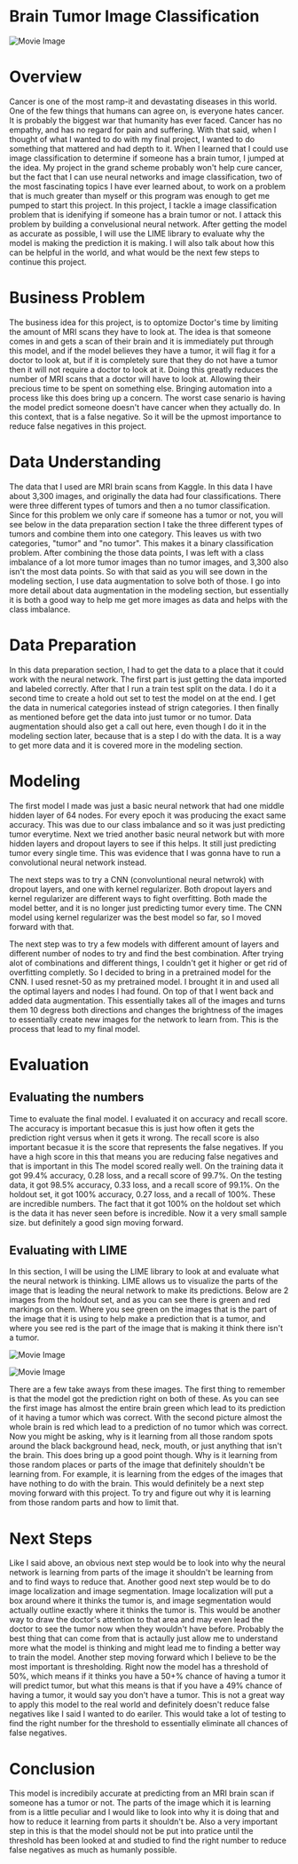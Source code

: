 # Brain Tumor Image Classification

![Movie Image](./images/brain_scan.jpeg)

# Overview
Cancer is one of the most ramp-it and devastating diseases in this world. One of the few things that humans can agree on, is everyone hates cancer. It is probably the biggest war that humanity has ever faced. Cancer has no empathy, and has no regard for pain and suffering. With that said, when I thought of what I wanted to do with my final project, I wanted to do something that mattered and had depth to it. When I learned that I could use image classification to determine if someone has a brain tumor, I jumped at the idea. My project in the grand scheme probably won't help cure cancer, but the fact that I can use neural networks and image classification, two of the most fascinating topics I have ever learned about, to work on a problem that is much greater than myself or this program was enough to get me pumped to start this project. In this project, I tackle a image classification problem that is idenifying if someone has a brain tumor or not. I attack this problem by building a convelusional neural network. After getting the model as accurate as possible, I will use the LIME library to evaluate why the model is making the prediction it is making. I will also talk about how this can be helpful in the world, and what would be the next few steps to continue this project.


# Business Problem

The business idea for this project, is to optomize Doctor's time by limiting the amount of MRI scans they have to look at. The idea is that someone comes in and gets a scan of their brain and it is immediately put through this model, and if the model believes they have a tumor, it will flag it for a doctor to look at, but if it is completely sure that they do not have a tumor then it will not require a doctor to look at it. Doing this greatly reduces the number of MRI scans that a doctor will have to look at. Allowing their precious time to be spent on something else. Bringing automation into a process like this does bring up a concern. The worst case senario is having the model predict someone doesn't have cancer when they actually do. In this context, that is a false negative. So it will be the upmost importance to reduce false negatives in this project.

# Data Understanding

The data that I used are MRI brain scans from Kaggle. In this data I have about 3,300 images, and originally the data had four classifications. There were three different types of tumors and then a no tumor classification. Since for this problem we only care if someone has a tumor or not, you will see below in the data preparation section I take the three different types of tumors and combine them into one category. This leaves us with two categories, "tumor" and "no tumor". This makes it a binary classification problem. After combining the those data points, I was left with a class imbalance of a lot more tumor images than no tumor images, and 3,300 also isn't the most data points. So with that said as you will see down in the modeling section, I use data augmentation to solve both of those. I go into more detail about data augmentation in the modeling section, but essentially it is both a good way to help me get more images as data and helps with the class imbalance. 

# Data Preparation

In this data preparation section, I had to get the data to a place that it could work with the neural network. The first part is just getting the data imported and labeled correctly. After that I run a train test split on the data. I do it a second time to create a hold out set to test the model on at the end. I get the data in numerical categories instead of strign categories. I then finally as mentioned before get the data into just tumor or no tumor. Data augmentation should also get a call out here, even though I do it in the modeling section later, because that is a step I do with the data. It is a way to get more data and it is covered more in the modeling section.

# Modeling

The first model I made was just a basic neural network that had one middle hidden layer of 64 nodes. For every epoch it was producing the exact same accuracy. This was due to our class imbalance and so it was just predicting tumor everytime. Next we tried another basic neural network but with more hidden layers and dropout layers to see if this helps. It still just predicting tumor every single time. This was evidence that I was gonna have to run a convolutional neural network instead. 

The next steps was to try a CNN (convoluntional neural netwrok) with dropout layers, and one with kernel regularizer. Both dropout layers and kernel regularizer are different ways to fight overfitting. Both made the model better, and it is no longer just predicting tumor every time. The CNN model using kernel regularizer was the best model so far, so I moved forward with that. 

The next step was to try a few models with different amount of layers and different number of nodes to try and find the best combination. After trying alot of combinations and different things, I couldn't get it higher or get rid of overfitting completly. So I decided to bring in a pretrained model for the CNN. I used resnet-50 as my pretrained model. I brought it in and used all the optimal layers and nodes I had found. On top of that I went back and added data augmentation. This essentially takes all of the images and turns them 10 degress both directions and changes the brightness of the images to essentially create new images for the network to learn from. This is the process that lead to my final model.

# Evaluation

## Evaluating the numbers
Time to evaluate the final model. I evaluated it on accuracy and recall score. The accuracy is important becasue this is just how often it gets the prediction right versus when it gets it wrong. The recall score is also important becasue it is the score that represents the false negatives. If you have a high score in this that means you are reducing false negatives and that is important in this The model scored really well. On the training data it got 99.4% accuracy, 0.28 loss, and a recall score of 99.7%. On the testing data, it got 98.5% accuracy, 0.33 loss, and a recall score of 99.1%. On the holdout set, it got 100% accuracy, 0.27 loss, and a recall of 100%. These are incredible numbers. The fact that it got 100% on the holdout set which is the data it has never seen before is incredible. Now it a very small sample size. but definitely a good sign moving forward. 

## Evaluating with LIME

In this section, I will be using the LIME library to look at and evaluate what the neural network is thinking. LIME allows us to visualize the parts of the image that is leading the neural network to make its predictions. Below are 2 images from the holdout set, and as you can see there is green and red markings on them. Where you see green on the images that is the part of the image that it is using to help make a prediction that is a tumor, and where you see red is the part of the image that is making it think there isn't a tumor.

![Movie Image](./images/good_lime_picture.png)

![Movie Image](./images/bad_lime_picture.png)

There are a few take aways from these images. The first thing to remember is that the model got the prediction right on both of these. As you can see the first image has almost the entire brain green which lead to its prediction of it having a tumor which was correct. With the second picture almost the whole brain is red which lead to a prediction of no tumor which was correct. Now you might be asking, why is it learning from all those random spots around the black background head, neck, mouth, or just anything that isn't the brain. This does bring up a good point though. Why is it learning from those random places or parts of the image that definitely shouldn't be learning from. For example, it is learning from the edges of the images that have nothing to do with the brain. This would definitely be a next step moving forward with this project. To try and figure out why it is learning from those random parts and how to limit that.

# Next Steps

Like I said above, an obvious next step would be to look into why the neural network is learning from parts of the image it shouldn't be learning from and to find ways to reduce that. Another good next step would be to do image localization and image segmentation. Image localization will put a box around where it thinks the tumor is, and image segmentation would actually outline exactly where it thinks the tumor is. This would be another way to draw the doctor's attention to that area and may even lead the doctor to see the tumor now when they wouldn't have before. Probably the best thing that can come from that is actaully just allow me to understand more what the model is thinking and might lead me to finding a better way to train the model. Another step moving forward which I believe to be the most important is thresholding. Right now the model has a threshold of 50%, which means if it thinks you have a 50+% chance of having a tumor it will predict tumor, but what this means is that if you have a 49% chance of having a tumor, it would say you don't have a tumor. This is not a great way to apply this model to the real world and definitely doesn't reduce false negatives like I said I wanted to do eariler. This would take a lot of testing to find the right number for the threshold to essentially eliminate all chances of false negatives.


# Conclusion


This model is incredibily accurate at predicting from an MRI brain scan if someone has a tumor or not. The parts of the image which it is learning from is a little peculiar and I would like to look into why it is doing that and how to reduce it learning from parts it shouldn't be. Also a very important step in this is that the model should not be put into pratice until the threshold has been looked at and studied to find the right number to reduce false negatives as much as humanly possible.